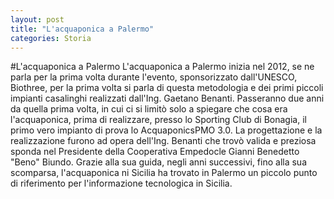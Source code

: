 ```yaml
---
layout: post
title: "L'acquaponica a Palermo"
categories: Storia
---
```


#L'acquaponica a Palermo
L'acquaponica a Palermo inizia nel 2012, se ne parla per la prima volta durante l'evento, sponsorizzato dall'UNESCO, Biothree, per la prima volta si parla di questa metodologia e dei primi piccoli impianti casalinghi realizzati dall'Ing. Gaetano Benanti.
Passeranno due anni da quella prima volta, in cui ci si limitò solo a spiegare che cosa era l'acquaponica, prima di realizzare, presso lo Sporting Club di Bonagia, il primo vero impianto di prova lo AcquaponicsPMO 3.0.
La progettazione e la realizzazione furono ad opera dell'Ing. Benanti che trovò valida e preziosa sponda nel Presidente della Cooperativa Empedocle Gianni Benedetto "Beno" Biundo.
Grazie alla sua guida, negli anni successivi, fino alla sua scomparsa, l'acquaponica ni Sicilia ha trovato in Palermo un piccolo punto di riferimento per l'informazione tecnologica in Sicilia.
